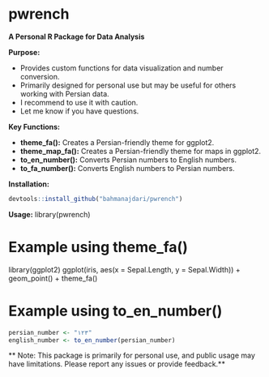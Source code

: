 # pwrench

**A Personal R Package for Data Analysis**

**Purpose:**
* Provides custom functions for data visualization and number conversion.
* Primarily designed for personal use but may be useful for others working with Persian data.
* I recommend to use it with caution. 
* Let me know if you have questions.

**Key Functions:**

* **theme_fa():** Creates a Persian-friendly theme for ggplot2.
* **theme_map_fa():** Creates a Persian-friendly theme for maps in ggplot2.
* **to_en_number():** Converts Persian numbers to English numbers.
* **to_fa_number():** Converts English numbers to Persian numbers.

**Installation:**

```R
devtools::install_github("bahmanajdari/pwrench")
```
**Usage:**
library(pwrench)

# Example using theme_fa()
library(ggplot2)
ggplot(iris, aes(x = Sepal.Length, y = Sepal.Width)) +
  geom_point() +
  theme_fa()

# Example using to_en_number()
```R
persian_number <- "۱۲۳"
english_number <- to_en_number(persian_number)
```
** Note: This package is primarily for personal use, and public usage may have limitations. Please report any issues or provide feedback.**
